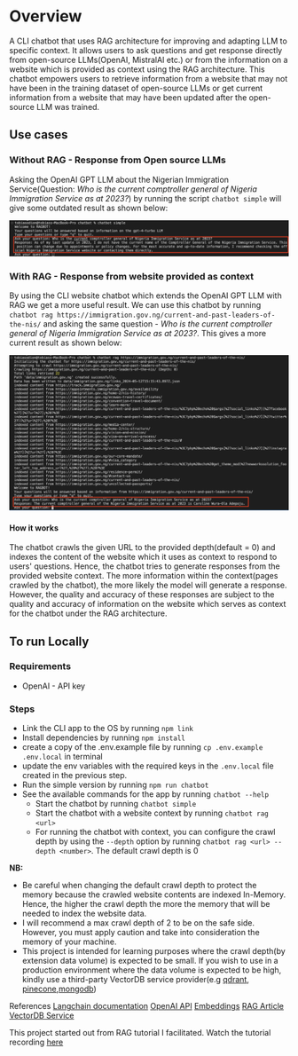 # Overview

A CLI chatbot that uses RAG architecture for improving and adapting LLM to specific context. It allows users to ask questions and get response directly from open-source LLMs(OpenAI, MistralAI etc.) or from the information on a website which is provided as context using the RAG architecture. This chatbot empowers users to retrieve information from a website that may not have been in the training dataset of open-source LLMs or get current information from a website that may have been updated after the open-source LLM was trained.

## Use cases

### Without RAG - Response from Open source LLMs

Asking the OpenAI GPT LLM about the Nigerian Immigration Service(Question: _Who is the current comptroller general of Nigeria Immigration Service as at 2023?_) by running the script `chatbot simple` will give some outdated result as shown below:

![result without RAG](documentation/result.png)

### With RAG - Response from website provided as context

By using the CLI website chatbot which extends the OpenAI GPT LLM with RAG we get a more useful result. We can use this chatbot by running `chatbot rag https://immigration.gov.ng/current-and-past-leaders-of-the-nis/` and asking the same question - _Who is the current comptroller general of Nigeria Immigration Service as at 2023?_. This gives a more current result as shown below:

![result with RAG](documentation/result_with_rag.png)

#### How it works

The chatbot crawls the given URL to the provided depth(default = 0) and indexes the content of the website which it uses as context to respond to users' questions. Hence, the chatbot tries to generate responses from the provided website context. The more information within the context(pages crawled by the chatbot), the more likely the model will generate a response. However, the quality and accuracy of these responses are subject to the quality and accuracy of information on the website which serves as context for the chatbot under the RAG architecture.

## To run Locally

### Requirements

- OpenAI - API key

### Steps

- Link the CLI app to the OS by running `npm link`
- Install dependencies by running `npm install`
- create a copy of the .env.example file by running `cp .env.example .env.local` in terminal
- update the env variables with the required keys in the `.env.local` file created in the previous step.
- Run the simple version by running `npm run chatbot`
- See the available commands for the app by running `chatbot --help`
  - Start the chatbot by running `chatbot simple`
  - Start the chatbot with a website context by running `chatbot rag <url>`
  - For running the chatbot with context, you can configure the crawl depth by using the `--depth` option by running `chatbot rag <url> --depth <number>`. The default crawl depth is 0

**NB:**

- Be careful when changing the default crawl depth to protect the memory because the crawled website contents are indexed In-Memory. Hence, the higher the crawl depth the more the memory that will be needed to index the website data.
- I will recommend a max crawl depth of 2 to be on the safe side. However, you must apply caution and take into consideration the memory of your machine.
- This project is intended for learning purposes where the crawl depth(by extension data volume) is expected to be small. If you wish to use in a production environment where the data volume is expected to be high, kindly use a third-party VectorDB service provider(e.g [qdrant](https://qdrant.tech/), [pinecone](https://www.pinecone.io/),[mongodb](https://www.mongodb.com/docs/atlas/atlas-vector-search/tutorials/vector-search-quick-start/#objectives))

References
[Langchain documentation](https://js.langchain.com/docs/get_started/quickstart)
[OpenAI API](https://platform.openai.com/api-keys)
[Embeddings](https://platform.openai.com/docs/guides/embeddings)
[RAG Article](https://medium.com/@bijit211987/rag-vs-vectordb-2c8cb3e0ee52)
[VectorDB Service](https://qdrant.tech/)

This project started out from RAG tutorial I facilitated. Watch the tutorial recording [here](https://drive.google.com/file/d/1goNpRpVwbPUdBUx5CHHMY8kBMS9SW05I/view?usp=drive_link)
